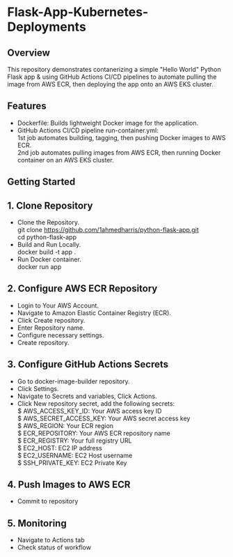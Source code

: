 # Flask-App-Kubernetes-Deployments
## Overview
This repository demonstrates contanerizing a simple "Hello World" Python Flask app & using GitHub Actions CI/CD pipelines to automate pulling the image from AWS ECR, then deploying the app onto an AWS EKS cluster. 
## Features
- Dockerfile:
Builds lightweight Docker image for the application.  
- GitHub Actions CI/CD pipeline run-container.yml: <br> 1st job automates building, tagging, then pushing Docker images to AWS ECR. <br> 2nd job automates pulling images from AWS ECR, then running Docker container on an AWS EKS cluster.  
## Getting Started
## 1. Clone Repository
- Clone the Repository.   
git clone  https://github.com/1ahmedharris/python-flask-app.git  
cd python-flask-app  
- Build and Run Locally.   
docker build -t app .    
- Run Docker container.  
docker run app
## 2. Configure AWS ECR Repository 
- Login to Your AWS Account.
- Navigate to Amazon Elastic Container Registry (ECR).
- Click Create repository.
- Enter Repository name.
- Configure necessary settings.
- Create repository.
## 3. Configure GitHub Actions Secrets
- Go to docker-image-builder repository.
- Click Settings.
- Navigate to Secrets and variables, Click Actions.
- Click New repository secret, add the following secrets:  
$ AWS_ACCESS_KEY_ID: Your AWS access key ID  
$ AWS_SECRET_ACCESS_KEY: Your AWS secret access key   
$ AWS_REGION: Your ECR region      
$ ECR_REPOSITORY: Your AWS ECR repository name  
$ ECR_REGISTRY: Your full registry URL  
$ EC2_HOST: EC2 IP address  
$ EC2_USERNAME: EC2 Host username  
$ SSH_PRIVATE_KEY: EC2 Private Key  
## 4. Push Images to AWS ECR
- Commit to repository
## 5. Monitoring 
- Navigate to Actions tab
- Check status of workflow 
